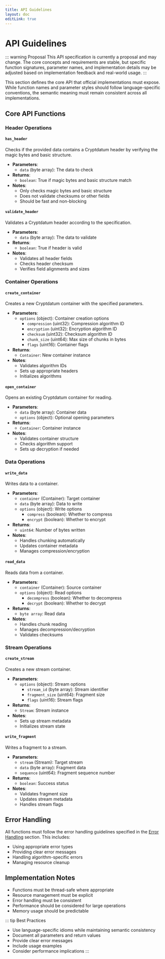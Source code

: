 ```yaml
---
title: API Guidelines
layout: doc
editLink: true
---
```


# API Guidelines

::: warning Proposal
This API specification is currently a proposal and may change. The core concepts and requirements are stable, but specific function signatures, parameter names, and implementation details may be adjusted based on implementation feedback and real-world usage.
:::

This section defines the core API that official implementations must expose. While function names and parameter styles should follow language-specific conventions, the semantic meaning must remain consistent across all implementations.

## Core API Functions

### Header Operations

#### `has_header`

Checks if the provided data contains a Cryptdatum header by verifying the magic bytes and basic structure.

- **Parameters**:
  - `data` (byte array): The data to check
- **Returns**:
  - `boolean`: True if magic bytes and basic structure match
- **Notes**:
  - Only checks magic bytes and basic structure
  - Does not validate checksums or other fields
  - Should be fast and non-blocking

#### `validate_header`

Validates a Cryptdatum header according to the specification.

- **Parameters**:
  - `data` (byte array): The data to validate
- **Returns**:
  - `boolean`: True if header is valid
- **Notes**:
  - Validates all header fields
  - Checks header checksum
  - Verifies field alignments and sizes

### Container Operations

#### `create_container`

Creates a new Cryptdatum container with the specified parameters.

- **Parameters**:
  - `options` (object): Container creation options
    - `compression` (uint32): Compression algorithm ID
    - `encryption` (uint32): Encryption algorithm ID
    - `checksum` (uint32): Checksum algorithm ID
    - `chunk_size` (uint64): Max size of chunks in bytes
    - `flags` (uint16): Container flags
- **Returns**:
  - `Container`: New container instance
- **Notes**:
  - Validates algorithm IDs
  - Sets up appropriate headers
  - Initializes algorithms

#### `open_container`

Opens an existing Cryptdatum container for reading.

- **Parameters**:
  - `data` (byte array): Container data
  - `options` (object): Optional opening parameters
- **Returns**:
  - `Container`: Container instance
- **Notes**:
  - Validates container structure
  - Checks algorithm support
  - Sets up decryption if needed

### Data Operations

#### `write_data`

Writes data to a container.

- **Parameters**:
  - `container` (Container): Target container
  - `data` (byte array): Data to write
  - `options` (object): Write options
    - `compress` (boolean): Whether to compress
    - `encrypt` (boolean): Whether to encrypt
- **Returns**:
  - `uint64`: Number of bytes written
- **Notes**:
  - Handles chunking automatically
  - Updates container metadata
  - Manages compression/encryption

#### `read_data`

Reads data from a container.

- **Parameters**:
  - `container` (Container): Source container
  - `options` (object): Read options
    - `decompress` (boolean): Whether to decompress
    - `decrypt` (boolean): Whether to decrypt
- **Returns**:
  - `byte array`: Read data
- **Notes**:
  - Handles chunk reading
  - Manages decompression/decryption
  - Validates checksums

### Stream Operations

#### `create_stream`

Creates a new stream container.

- **Parameters**:
  - `options` (object): Stream options
    - `stream_id` (byte array): Stream identifier
    - `fragment_size` (uint64): Fragment size
    - `flags` (uint16): Stream flags
- **Returns**:
  - `Stream`: Stream instance
- **Notes**:
  - Sets up stream metadata
  - Initializes stream state

#### `write_fragment`

Writes a fragment to a stream.

- **Parameters**:
  - `stream` (Stream): Target stream
  - `data` (byte array): Fragment data
  - `sequence` (uint64): Fragment sequence number
- **Returns**:
  - `boolean`: Success status
- **Notes**:
  - Validates fragment size
  - Updates stream metadata
  - Handles stream flags

## Error Handling

All functions must follow the error handling guidelines specified in the [Error Handling](../error-handling.md) section. This includes:

- Using appropriate error types
- Providing clear error messages
- Handling algorithm-specific errors
- Managing resource cleanup

## Implementation Notes

- Functions must be thread-safe where appropriate
- Resource management must be explicit
- Error handling must be consistent
- Performance should be considered for large operations
- Memory usage should be predictable

::: tip Best Practices

- Use language-specific idioms while maintaining semantic consistency
- Document all parameters and return values
- Provide clear error messages
- Include usage examples
- Consider performance implications
:::
